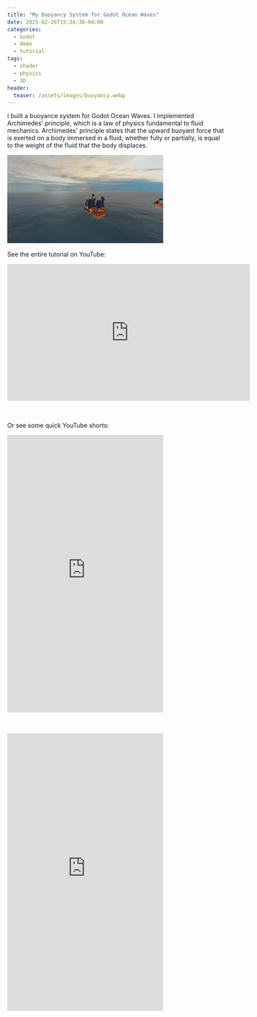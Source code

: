 ```yaml
---
title: "My Buoyancy System for Godot Ocean Waves"
date: 2025-02-26T15:34:30-04:00
categories:
  - Godot
  - demo
  - tutorial
tags:
  - shader
  - physics
  - 3D
header:
  teaser: /assets/images/buoyancy.webp
---
```

I built a buoyance system for Godot Ocean Waves. I implemented Archimedes' principle, which is a law of physics fundamental to fluid mechanics. Archimedes' principle states that the upward buoyant force that is exerted on a body immersed in a fluid, whether fully or partially, is equal to the weight of the fluid that the body displaces.

![image](/assets/images/buoyancy.webp)

See the entire tutorial on YouTube:

<iframe width="560" height="315" src="https://www.youtube.com/embed/waVAmgsC_4Q" title="YouTube video player" frameborder="0" allow="accelerometer; autoplay; clipboard-write; encrypted-media; gyroscope; picture-in-picture; web-share" referrerpolicy="strict-origin-when-cross-origin" allowfullscreen></iframe>

&nbsp;


Or see some quick YouTube shorts:

<iframe width="360" height="639" src="https://youtube.com/embed/7-H4DWtoV0E" title="Godot Ocean Waves: A Dutch Fluyt!  #godot  #shaders #ocean #waves #oceanwaves  #godot4" frameborder="0" allow="accelerometer; autoplay; clipboard-write; encrypted-media; gyroscope; picture-in-picture; web-share" referrerpolicy="strict-origin-when-cross-origin" allowfullscreen></iframe>

&nbsp;

<iframe width="360" height="639" src="https://www.youtube.com/embed/DmeIdv2c5ok" title="Godot Ocean Waves!  #godot  #shaders #ocean #waves #oceanwaves  #godot4" frameborder="0" allow="accelerometer; autoplay; clipboard-write; encrypted-media; gyroscope; picture-in-picture; web-share" referrerpolicy="strict-origin-when-cross-origin" allowfullscreen></iframe>



